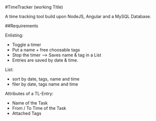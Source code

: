 #TimeTracker (working Title)

A time tracking tool build upon NodeJS, Angular and a MySQL Database.



##Requirements

Enlisting:
* Toggle a timer
* Put a name + free choosable tags
* Stop the timer --> Saves name & tag in a List
* Entries are saved by date & time.


List:
* sort by date, tags, name and time
* filer by date, tags name and time

Attributes of a TL-Entry:
- Name of the Task
- From / To Time of the Task
- Attached Tags